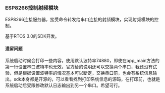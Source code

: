 ### ESP8266控制射频模块
ESP8266连接服务器，接受命令转发给串口连接的射频模块，实现射频模块的控制。


基于RTOS 3.0的SDK开发。

#### 遗留问题
系统启动时候会打印一些内容，使用默认波特率74880，即使在app_main方法的第一行设置串口波特率也无效，官方给的说明还可以交换两个串口，我还没有试验，但是根据设置波特率的情况基本可以断定，交换串口前，也会有系统信息输出。sdk本身都是开源的，可以看看找到打印系统信息的源码，在打印前，也就是系统启动后受限修改默认日志输出到另一个串口。希望可行。